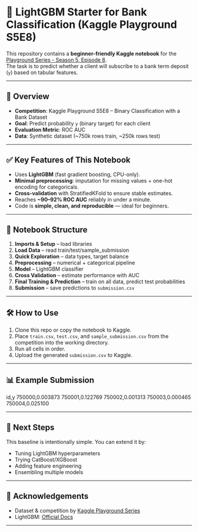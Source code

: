 # 🏦 LightGBM Starter for Bank Classification (Kaggle Playground S5E8)

This repository contains a **beginner-friendly Kaggle notebook** for the [Playground Series - Season 5, Episode 8](https://www.kaggle.com/competitions/playground-series-s5e8).  
The task is to predict whether a client will subscribe to a bank term deposit (`y`) based on tabular features.

---

## 🚀 Overview
- **Competition**: Kaggle Playground S5E8 – Binary Classification with a Bank Dataset  
- **Goal**: Predict probability `y` (binary target) for each client  
- **Evaluation Metric**: ROC AUC  
- **Data**: Synthetic dataset (~750k rows train, ~250k rows test)  

---

## ✅ Key Features of This Notebook
- Uses **LightGBM** (fast gradient boosting, CPU-only).
- **Minimal preprocessing**: imputation for missing values + one-hot encoding for categoricals.
- **Cross-validation** with StratifiedKFold to ensure stable estimates.
- Reaches **~90–92% ROC AUC** reliably in under a minute.
- Code is **simple, clean, and reproducible** — ideal for beginners.

---

## 📂 Notebook Structure
1. **Imports & Setup** – load libraries  
2. **Load Data** – read train/test/sample_submission  
3. **Quick Exploration** – data types, target balance  
4. **Preprocessing** – numerical + categorical pipeline  
5. **Model** – LightGBM classifier  
6. **Cross Validation** – estimate performance with AUC  
7. **Final Training & Prediction** – train on all data, predict test probabilities  
8. **Submission** – save predictions to `submission.csv`  

---

## 🛠️ How to Use
1. Clone this repo or copy the notebook to Kaggle.  
2. Place `train.csv`, `test.csv`, and `sample_submission.csv` from the competition into the working directory.  
3. Run all cells in order.  
4. Upload the generated `submission.csv` to Kaggle.  

---

## 📊 Example Submission
id,y
750000,0.003873
750001,0.122769
750002,0.001313
750003,0.000465
750004,0.025100


---

## 🌱 Next Steps
This baseline is intentionally simple. You can extend it by:
- Tuning LightGBM hyperparameters
- Trying CatBoost/XGBoost
- Adding feature engineering
- Ensembling multiple models  

---

## 🙌 Acknowledgements
- Dataset & competition by [Kaggle Playground Series](https://www.kaggle.com/competitions/playground-series-s5e8)  
- LightGBM: [Official Docs](https://lightgbm.readthedocs.io/)  

---
